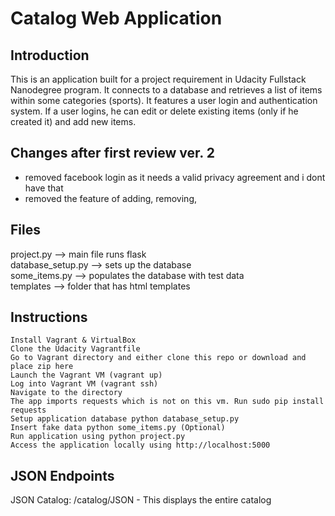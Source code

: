 # Catalog Web Application

## Introduction

This is an application built for a project requirement in Udacity Fullstack Nanodegree program. 
It connects to a database and retrieves a list of items within some categories (sports). It features a user login
and authentication system.
If a user logins, he can edit or delete existing items (only if he created it) and add new items.

## Changes after first review ver. 2

- removed facebook login as it needs a valid privacy agreement and i dont have that
- removed the feature of adding, removing, 

## Files

project.py --> main file runs flask  
database_setup.py --> sets up the database  
some_items.py --> populates the database with test data  
templates --> folder that has html templates 

## Instructions

    Install Vagrant & VirtualBox
    Clone the Udacity Vagrantfile
    Go to Vagrant directory and either clone this repo or download and place zip here
    Launch the Vagrant VM (vagrant up)
    Log into Vagrant VM (vagrant ssh)
    Navigate to the directory
    The app imports requests which is not on this vm. Run sudo pip install requests
    Setup application database python database_setup.py
    Insert fake data python some_items.py (Optional)
    Run application using python project.py
    Access the application locally using http://localhost:5000

## JSON Endpoints

JSON Catalog: /catalog/JSON - This displays the entire catalog
